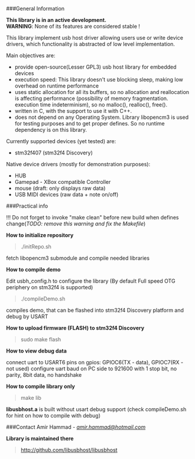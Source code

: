 ###General Information


**This library is in an active development.**  
**WARNING**: None of its features are considered stable !

This library implement usb host driver allowing users use
or write device drivers, which functionality
is abstracted of low level implementation.

Main objectives are:
- provide open-source(Lesser GPL3) usb host library for embedded devices
- execution speed: This library doesn't use blocking sleep,
making low overhead on runtime performance
- uses static allocation for all its buffers,
so no allocation and reallocation is affecting performance
(possibility of memory fragmentation. execution time indeterminism),
so no malloc(), realloc(), free().
- written in C, with the support to use it with C++.
- does not depend on any Operating System. Library libopencm3 is used for testing purposes and to get proper defines.
So no runtime dependency is on this library.



Currently supported devices (yet tested) are:
* stm32f407 (stm32f4 Discovery)

Native device drivers (mostly for demonstration purposes):
- HUB
- Gamepad - XBox compatible Controller
- mouse (draft: only displays raw data)
- USB MIDI devices (raw data + note on/off)

###Practical info

!!! Do not forget to invoke   "make clean"  before new build when defines change(_TODO: remove this warning and fix the Makefile_)


**How to initialize repository**

> ./initRepo.sh

fetch libopencm3 submodule and compile needed libraries


**How to compile demo**

Edit usbh_config.h to configure the library (By default Full speed OTG periphery on stm32f4 is supported)


> ./compileDemo.sh

compiles demo, that can be flashed into stm32f4 Discovery platform and debug by USART


**How to upload firmware (FLASH) to stm32f4 Discovery**

> sudo make flash


**How to view debug data**

connect uart to USART6 pins on gpios:  GPIOC6(TX - data), GPIOC7(RX - not used)
configure uart baud on PC side to 921600 with 1 stop bit, no parity, 8bit data, no handshake


**How to compile library only**

> make lib

**libusbhost.a** is built without usart debug support
(check compileDemo.sh for hint on how to compile with debug)


###Contact
Amir Hammad - *amir.hammad@hotmail.com*

**Library is maintained there**
> http://github.com/libusbhost/libusbhost

